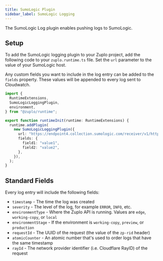 ```yaml
---
title: SumoLogic Plugin
sidebar_label: SumoLogic Logging
---
```


The SumoLogic Log plugin enables pushing logs to SumoLogic.

<EnterpriseFeature name="Custom logging" />

## Setup

To add the SumoLogic logging plugin to your Zuplo project, add the following
code to your `zuplo.runtime.ts` file. Set the `url` parameter to the value of
your SumoLogic host.

Any custom fields you want to include in the log entry can be added to the
`fields` property. These values will be appended to every log sent to
Cloudwatch.

```ts title="modules/zuplo.runtime.ts"
import {
  RuntimeExtensions,
  SumoLogicLoggingPlugin,
  environment,
} from "@zuplo/runtime";

export function runtimeInit(runtime: RuntimeExtensions) {
  runtime.addPlugin(
    new SumoLogicLoggingPlugin({
      url: "https://endpoint4.collection.sumologic.com/receiver/v1/http/XXXXXX",
      fields: {
        field1: "value1",
        field2: "value2",
      },
    }),
  );
}
```

## Standard Fields

Every log entry will include the following fields:

- `timestamp` - The time the log was created
- `severity` - The level of the log, for example `ERROR`, `INFO`, etc.
- `environmentType` - Where the Zuplo API is running. Values are `edge`,
  `working-copy`, or `local`
- `environmentStage` - If the environment is `working-copy`, `preview`, or
  `production`
- `requestId` - The UUID of the request (the value of the `zp-rid` header)
- `atomicCounter` - An atomic number that's used to order logs that have the
  same timestamp
- `rayId` - The network provider identifier (i.e. Cloudflare RayID) of the
  request
